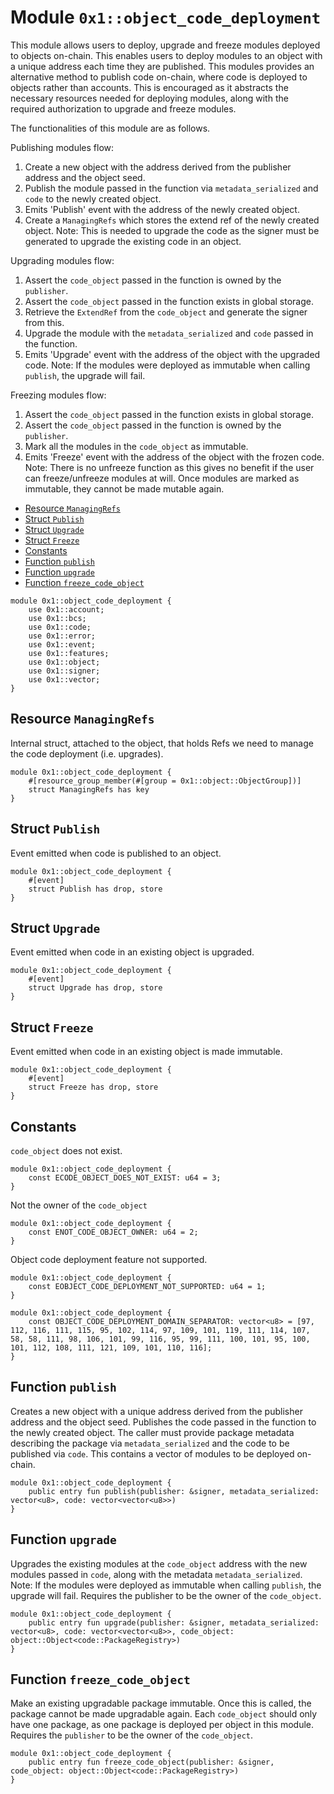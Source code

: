 
<a id="0x1_object_code_deployment"></a>

# Module `0x1::object_code_deployment`

This module allows users to deploy, upgrade and freeze modules deployed to objects on&#45;chain.
This enables users to deploy modules to an object with a unique address each time they are published.
This modules provides an alternative method to publish code on&#45;chain, where code is deployed to objects rather than accounts.
This is encouraged as it abstracts the necessary resources needed for deploying modules,
along with the required authorization to upgrade and freeze modules.

The functionalities of this module are as follows.

Publishing modules flow:
1. Create a new object with the address derived from the publisher address and the object seed.
2. Publish the module passed in the function via `metadata_serialized` and `code` to the newly created object.
3. Emits &apos;Publish&apos; event with the address of the newly created object.
4. Create a `ManagingRefs` which stores the extend ref of the newly created object.
Note: This is needed to upgrade the code as the signer must be generated to upgrade the existing code in an object.

Upgrading modules flow:
1. Assert the `code_object` passed in the function is owned by the `publisher`.
2. Assert the `code_object` passed in the function exists in global storage.
2. Retrieve the `ExtendRef` from the `code_object` and generate the signer from this.
3. Upgrade the module with the `metadata_serialized` and `code` passed in the function.
4. Emits &apos;Upgrade&apos; event with the address of the object with the upgraded code.
Note: If the modules were deployed as immutable when calling `publish`, the upgrade will fail.

Freezing modules flow:
1. Assert the `code_object` passed in the function exists in global storage.
2. Assert the `code_object` passed in the function is owned by the `publisher`.
3. Mark all the modules in the `code_object` as immutable.
4. Emits &apos;Freeze&apos; event with the address of the object with the frozen code.
Note: There is no unfreeze function as this gives no benefit if the user can freeze/unfreeze modules at will.
Once modules are marked as immutable, they cannot be made mutable again.


-  [Resource `ManagingRefs`](#0x1_object_code_deployment_ManagingRefs)
-  [Struct `Publish`](#0x1_object_code_deployment_Publish)
-  [Struct `Upgrade`](#0x1_object_code_deployment_Upgrade)
-  [Struct `Freeze`](#0x1_object_code_deployment_Freeze)
-  [Constants](#@Constants_0)
-  [Function `publish`](#0x1_object_code_deployment_publish)
-  [Function `upgrade`](#0x1_object_code_deployment_upgrade)
-  [Function `freeze_code_object`](#0x1_object_code_deployment_freeze_code_object)


```move
module 0x1::object_code_deployment {
    use 0x1::account;
    use 0x1::bcs;
    use 0x1::code;
    use 0x1::error;
    use 0x1::event;
    use 0x1::features;
    use 0x1::object;
    use 0x1::signer;
    use 0x1::vector;
}
```


<a id="0x1_object_code_deployment_ManagingRefs"></a>

## Resource `ManagingRefs`

Internal struct, attached to the object, that holds Refs we need to manage the code deployment (i.e. upgrades).


```move
module 0x1::object_code_deployment {
    #[resource_group_member(#[group = 0x1::object::ObjectGroup])]
    struct ManagingRefs has key
}
```


<a id="0x1_object_code_deployment_Publish"></a>

## Struct `Publish`

Event emitted when code is published to an object.


```move
module 0x1::object_code_deployment {
    #[event]
    struct Publish has drop, store
}
```


<a id="0x1_object_code_deployment_Upgrade"></a>

## Struct `Upgrade`

Event emitted when code in an existing object is upgraded.


```move
module 0x1::object_code_deployment {
    #[event]
    struct Upgrade has drop, store
}
```


<a id="0x1_object_code_deployment_Freeze"></a>

## Struct `Freeze`

Event emitted when code in an existing object is made immutable.


```move
module 0x1::object_code_deployment {
    #[event]
    struct Freeze has drop, store
}
```


<a id="@Constants_0"></a>

## Constants


<a id="0x1_object_code_deployment_ECODE_OBJECT_DOES_NOT_EXIST"></a>

`code_object` does not exist.


```move
module 0x1::object_code_deployment {
    const ECODE_OBJECT_DOES_NOT_EXIST: u64 = 3;
}
```


<a id="0x1_object_code_deployment_ENOT_CODE_OBJECT_OWNER"></a>

Not the owner of the `code_object`


```move
module 0x1::object_code_deployment {
    const ENOT_CODE_OBJECT_OWNER: u64 = 2;
}
```


<a id="0x1_object_code_deployment_EOBJECT_CODE_DEPLOYMENT_NOT_SUPPORTED"></a>

Object code deployment feature not supported.


```move
module 0x1::object_code_deployment {
    const EOBJECT_CODE_DEPLOYMENT_NOT_SUPPORTED: u64 = 1;
}
```


<a id="0x1_object_code_deployment_OBJECT_CODE_DEPLOYMENT_DOMAIN_SEPARATOR"></a>



```move
module 0x1::object_code_deployment {
    const OBJECT_CODE_DEPLOYMENT_DOMAIN_SEPARATOR: vector<u8> = [97, 112, 116, 111, 115, 95, 102, 114, 97, 109, 101, 119, 111, 114, 107, 58, 58, 111, 98, 106, 101, 99, 116, 95, 99, 111, 100, 101, 95, 100, 101, 112, 108, 111, 121, 109, 101, 110, 116];
}
```


<a id="0x1_object_code_deployment_publish"></a>

## Function `publish`

Creates a new object with a unique address derived from the publisher address and the object seed.
Publishes the code passed in the function to the newly created object.
The caller must provide package metadata describing the package via `metadata_serialized` and
the code to be published via `code`. This contains a vector of modules to be deployed on&#45;chain.


```move
module 0x1::object_code_deployment {
    public entry fun publish(publisher: &signer, metadata_serialized: vector<u8>, code: vector<vector<u8>>)
}
```


<a id="0x1_object_code_deployment_upgrade"></a>

## Function `upgrade`

Upgrades the existing modules at the `code_object` address with the new modules passed in `code`,
along with the metadata `metadata_serialized`.
Note: If the modules were deployed as immutable when calling `publish`, the upgrade will fail.
Requires the publisher to be the owner of the `code_object`.


```move
module 0x1::object_code_deployment {
    public entry fun upgrade(publisher: &signer, metadata_serialized: vector<u8>, code: vector<vector<u8>>, code_object: object::Object<code::PackageRegistry>)
}
```


<a id="0x1_object_code_deployment_freeze_code_object"></a>

## Function `freeze_code_object`

Make an existing upgradable package immutable. Once this is called, the package cannot be made upgradable again.
Each `code_object` should only have one package, as one package is deployed per object in this module.
Requires the `publisher` to be the owner of the `code_object`.


```move
module 0x1::object_code_deployment {
    public entry fun freeze_code_object(publisher: &signer, code_object: object::Object<code::PackageRegistry>)
}
```
